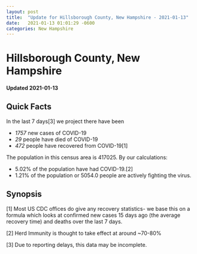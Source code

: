 ```yaml
---
layout: post
title:  "Update for Hillsborough County, New Hampshire - 2021-01-13"
date:   2021-01-13 01:01:29 -0600
categories: New Hampshire
---
```


# Hillsborough County, New Hampshire
#### Updated 2021-01-13

## Quick Facts

In the last 7 days[3] we project there have been
- *1757* new cases of COVID-19
- *29* people have died of COVID-19
- *472* people have recovered from COVID-19[1]

The population in this census area is 417025. By our calculations:
- 5.02% of the population have had COVID-19.[2]
- 1.21% of the population or 5054.0 people are actively fighting the virus.

## Synopsis




[1] Most US CDC offices do give any recovery statistics- we base this on a formula which looks at confirmed new cases
15 days ago (the average recovery time) and deaths over the last 7 days.

[2] Herd Immunity is thought to take effect at around ~70-80%

[3] Due to reporting delays, this data may be incomplete.
 
    
